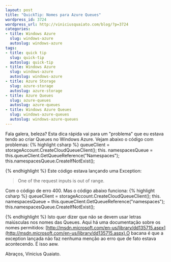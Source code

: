 ```yaml
--- 
layout: post
title: "QuickTip: Nomes para Azure Queues"
wordpress_id: 3724
wordpress_url: http://viniciusquaiato.com/blog/?p=3724
categories: 
- title: Windows Azure
  slug: windows-azure
  autoslug: windows-azure
tags: 
- title: quick tip
  slug: quick-tip
  autoslug: quick-tip
- title: Windows Azure
  slug: windows-azure
  autoslug: windows-azure
- title: Azure Storage
  slug: azure-storage
  autoslug: azure-storage
- title: Azure Queues
  slug: azure-queues
  autoslug: azure-queues
- title: Windows Azure Queues
  slug: windows-azure-queues
  autoslug: windows-azure-queues
---
```

Fala galera, beleza? Esta dica rápida vai para um "problema" que eu estava tendo ao criar Queues no Windows Azure. Vejam abaixo o código com problemas:
{% highlight csharp %}
queueClient = storageAccount.CreateCloudQueueClient();
    this. namespacesQueue = this.queueClient.GetQueueReference("Namespaces");
    this.namespacesQueue.CreateIfNotExist();
    
{% endhighlight %}
Este código estava lançando uma Exception:<blockquote>One of the request inputs is out of range.</blockquote>Com o código de erro 400. Mas o código abaixo funciona:
{% highlight csharp %}
queueClient = storageAccount.CreateCloudQueueClient();
    this. namespacesQueue = this.queueClient.GetQueueReference("namespaces");
    this.namespacesQueue.CreateIfNotExist();
    
{% endhighlight %}
Isto quer dizer que não se devem usar letras maiúsculas nos nomes das Queues. Aqui há uma documentação sobre os nomes permitidos: [http://msdn.microsoft.com/en-us/library/dd135715.aspx](http://msdn.microsoft.com/en-us/library/dd135715.aspx).O bacana é que a exception lançada não faz nenhuma menção ao erro que de fato estava acontecendo. É isso aew.

Abraços,
Vinicius Quaiato.
